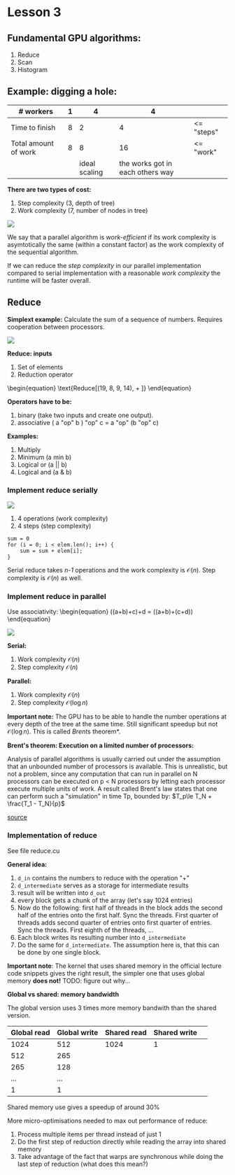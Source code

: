# Lesson 3
## Fundamental GPU algorithms:
1. Reduce
1. Scan
1. Histogram

## Example: digging a hole:

| # workers            | 1 | 4             | 4                                |            |
|----------------------|---|---------------|----------------------------------|------------|
| Time to finish       | 8 | 2             | 4                                | <= "steps" |
| Total amount of work | 8 | 8             | 16                               | <= "work"  |
|                      |   | ideal scaling | the works got in each others way |            |

**There are two types of cost:**

1. Step complexity (3, depth of tree)
1. Work complexity (7, number of nodes in tree)

![](pictures/screenshot1.png)

We say that a parallel algorithm is *work-efficient* if its work complexity is asymtotically the same (within a constant factor) as the work complexity of the sequential algorithm.

If we can reduce the *step complexity* in our parallel implementation compared to serial implementation with a reasonable *work complexity* the runtime will be faster overall.

## Reduce

**Simplext example:** Calculate the sum of a sequence of numbers. Requires cooperation between processors.

![](pictures/screenshot2.png)

**Reduce: inputs**

1. Set of elements
2. Reduction operator

\begin{equation}
\text{Reduce[(19, 8, 9, 14), + ]}
\end{equation}

**Operators have to be:**

1. binary (take two inputs and create one output).
2. associative ( a "op" b ) "op" c = a "op" (b "op" c)

**Examples:**

1. Multiply
2. Minimum (a min b)
3. Logical or (a || b)
4. Logical and (a & b)

### Implement reduce serially

![](pictures/screenshot3.png)

1. 4 operations (work complexity)
2. 4 steps (step complexity)

```
sum = 0
for (i = 0; i < elem.len(); i++) {
	sum = sum + elem[i];
}

```

Serial reduce takes *n-1* operations and the work complexity is $\mathcal O(n)$. Step complexity is $\mathcal O(n)$ as well.

### Implement reduce in parallel

Use associativity:
\begin{equation}
((a+b)+c)+d = ((a+b)+(c+d))
\end{equation}

![](pictures/screenshot4.png)

**Serial:**

1. Work complexity $\mathcal O(n)$
2. Step complexity $\mathcal O(n)$

**Parallel:**

1. Work complexity $\mathcal O(n)$
2. Step complexity $\mathcal O(\log n)$

**Important note:** The GPU has to be able to handle the number operations at every depth of the tree at the same time. Still significant speedup but not $\mathcal O(\log n)$. This is called *Brent*s theorem*.

**Brent's theorem: Execution on a limited number of processors:**

Analysis of parallel algorithms is usually carried out under the assumption that an unbounded number of processors is available. This is unrealistic, but not a problem, since any computation that can run in parallel on N processors can be executed on p < N processors by letting each processor execute multiple units of work. A result called Brent's law states that one can perform such a "simulation" in time Tp, bounded by:
$T_p\le T_N + \frac{T_1 - T_N}{p}$

[source](https://en.wikipedia.org/wiki/Analysis_of_parallel_algorithms)

### Implementation of reduce

See file reduce.cu

**General idea:**

1. `d_in` contains the numbers to reduce with the operation "+"
2. `d_intermediate` serves as a storage for intermediate results
3. result will be written into `d_out`
4. every block gets a chunk of the array (let's say 1024 entries)
5. Now do the following: first half of threads in the block adds the second half of the entries onto the first half. Sync the threads. First quarter of threads adds second quarter of entries onto first quarter of entries. Sync the threads. First eighth of the threads, ...
6. Each block writes its resulting number into `d_intermediate` 
7. Do the same for `d_intermediate`. The assumption here is, that this can be done by one single block.

**Important note**: The kernel that uses shared memory in the official lecture code snippets gives the right result, the simpler one that uses global memory **does not!** TODO: figure out why...

**Global vs shared: memory bandwidth**

The global version uses 3 times more memory bandwith than the shared version.

| Global read | Global write | Shared read | Shared write |  |
|-------------|--------------|-------------|--------------|---|
| 1024 | 512 | 1024 | 1 |  |
| 512 | 265 |  |  |  |
| 265 | 128 |  |  |  |
| ...| ... | | | |
| 1 | 1 | | | |

Shared memory use gives a speedup of around 30%

More micro-optimisations needed to max out performance of reduce:

1. Process multiple items per thread instead of just 1
2. Do the first step of reduction directly while reading the array into shared memory
3. Take advantage of the fact that warps are synchronous while doing the last step of reduction (what does this mean?)
